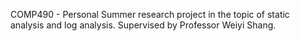COMP490 - Personal Summer research project in the topic of static analysis and log analysis. Supervised by Professor Weiyi Shang.
